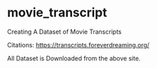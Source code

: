 # movie_transcript
Creating A Dataset of Movie Transcripts

Citations: <https://transcripts.foreverdreaming.org/>

All Dataset is Downloaded from the above site.

